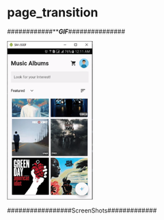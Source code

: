 # page_transition
 
 ############*******GIF*****###############
 
 <img src='assets/images/gif.gif' width=200>
 
#################ScreenShots#############
